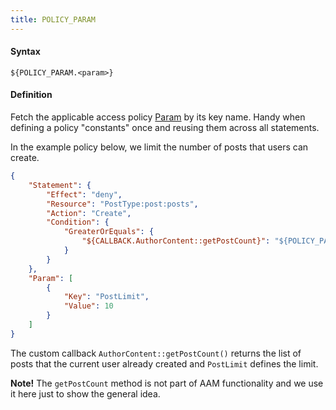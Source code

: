 ```yaml
---
title: POLICY_PARAM
---
```


#### Syntax

`${POLICY_PARAM.<param>}`

#### Definition

Fetch the applicable access policy [Param](/advanced/access-policy/policy-overview#param) by its key name. Handy when defining a policy "constants" once and reusing them across all statements.

In the example policy below, we limit the number of posts that users can create.

```json
{
    "Statement": {
        "Effect": "deny",
        "Resource": "PostType:post:posts",
        "Action": "Create",
        "Condition": {
            "GreaterOrEquals": {
                "${CALLBACK.AuthorContent::getPostCount}": "${POLICY_PARAM.PostLimit}"
            }
        }
    },
    "Param": [
        {
            "Key": "PostLimit",
            "Value": 10
        }
    ]
}
```

The custom callback `AuthorContent::getPostCount()` returns the list of posts that the current user already created and `PostLimit` defines the limit.

**Note!** The `getPostCount` method is not part of AAM functionality and we use it here just to show the general idea.